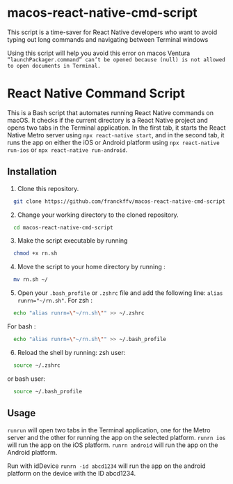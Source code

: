 # macos-react-native-cmd-script
This script is a time-saver for React Native developers who want to avoid typing out long commands and navigating between Terminal windows

Using this script will help you avoid this error on macos Ventura `“launchPackager.command” can’t be opened because (null) is not allowed to open documents in Terminal.`

# React Native Command Script

This is a Bash script that automates running React Native commands on macOS. It checks if the current directory is a React Native project and opens two tabs in the Terminal application. In the first tab, it starts the React Native Metro server using `npx react-native start`, and in the second tab, it runs the app on either the iOS or Android platform using `npx react-native run-ios` or `npx react-native run-android`.

## Installation

1. Clone this repository.
```bash
  git clone https://github.com/franckffv/macos-react-native-cmd-script 
```
2. Change your working directory to the cloned repository.
```bash
  cd macos-react-native-cmd-script
```

3. Make the script executable by running
```bash
  chmod +x rn.sh
```

4. Move the script to your home directory by running :
```bash
  mv rn.sh ~/
```

5. Open your `.bash_profile` or `.zshrc` file and add the following line: `alias runrn="~/rn.sh"`.
For zsh : 
```bash
  echo "alias runrn=\"~/rn.sh\"" >> ~/.zshrc
```

For bash : 
```bash
  echo "alias runrn=\"~/rn.sh\"" >> ~/.bash_profile
```

6. Reload the shell by running:
zsh user: 
```bash
  source ~/.zshrc
```
or bash user:
```bash
  source ~/.bash_profile
```

## Usage

`runrun` will open two tabs in the Terminal application, one for the Metro server and the other for running the app on the selected platform.
`runrn ios` will run the app on the iOS platform.
`runrn android` will run the app on the Android platform.

Run with idDevice
`runrn -id abcd1234` will run the app on the android platform on the device with the ID abcd1234.
